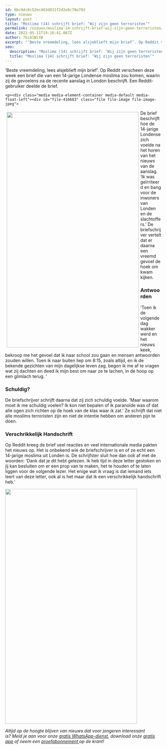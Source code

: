 ```yaml
---
id: 6bc9dc0c52ec463d831f2d2e8c70e703
type: nieuws
layout: post
title: "Moslima (14) schrijft brief: ‘Wij zijn geen terroristen’"
permalink: /nieuws/moslima-14-schrijft-brief-wij-zijn-geen-terroristen/
date: 2022-05-11T19:16:41.067Z
author: 7biA1WiYB
excerpt: "‘Beste vreemdeling, lees alsjeblieft mijn brief’. Op Reddit verscheen deze week een brief die van een 14-jarige Londense moslima zou komen, waarin zij de gevoelens na de recente aanslag in London beschrijft. Een Reddit-gebruiker deelde de brief.  "
seo:
  description: "Moslima (14) schrijft brief: ‘Wij zijn geen terroristen’"
  title: "Moslima (14) schrijft brief: ‘Wij zijn geen terroristen’"
---
```

‘Beste vreemdeling, lees alsjeblieft mijn brief’. Op Reddit verscheen deze week een brief die van een 14-jarige Londense moslima zou komen, waarin zij de gevoelens na de recente aanslag in London beschrijft. Een Reddit-gebruiker deelde de brief.  

    <p><div class="media media-element-container media-default media-float-left"><div id="file-416683" class="file file-image file-image-jpeg">

        
  
  <div class="content">
    <img title="Foto: Reddit" height="756" width="425" style="font-size: 13.008px; margin: 5px; width: 425px; height: 756px; float: left;" class="media-element file-default" data-delta="1" src="https://7dagen.netlify.app/sites/default/files/7D%20Brief%20moslima.jpg" alt="">  </div>

  
</div>
</div>De brief beschrijft hoe de 14-jarige Londense zich voelde na het horen van het nieuws van de aanslag. ‘Ik was geïrriteerd en bang voor de inwoners van Londen en de slachtoffers.’ De briefschrijver vertelt dat er daarna een vreemd gevoel de hoek om kwam kijken.
<h3>Antwoorden</h3>
<p>‘Toen ik de volgende dag wakker werd en het nieuws keek, bekroop me het gevoel dat ik naar school zou gaan en mensen antwoorden zouden willen. Toen ik naar buiten liep om 8:15, zoals altijd, en ik de bekende gezichten van mijn dagelijkse leven zag, begon ik me af te vragen wat zij dachten en deed ik mijn best om naar ze te lachen, in de hoop op een glimlach terug. ’</p>
<h3>Schuldig?</h3>
<p>De briefschrijver schrijft daarna dat zij zich schuldig voelde. ‘Maar waarom moet ik me schuldig voelen? Ik kon niet bepalen of ik paranoïde was of dat alle ogen zich richten op de hoek van de klas waar ik zat.’ Ze schrijft dat niet alle moslims terroristen zijn en niet de intentie hebben om anderen pijn te doen.</p>
<h3>Verschrikkelijk Handschrift</h3>
<p>Op Reddit kreeg de brief veel reacties en veel internationale media pakten het nieuws op. Het is onbekend wie de briefschrijver is en of ze echt een 14-jarige moslima uit Londen is. De schrijfster sluit hoe dan ook af met de woorden: ‘Dank dat je dit hebt gelezen. Ik heb tijd in deze letter gestoken en jij kan besluiten om er een prop van te maken, het te houden of te laten liggen voor de volgende lezer. Het enige wat ik vraag is dat iemand iets leert van deze letter, ook al is het maar dat ik een verschrikkelijk handschrift heb.’</p>
<p><div class="media media-element-container media-default"><div id="file-416684" class="file file-image file-image-jpeg">

        
  
  <div class="content">
    <img title="Foto: Reddit" height="754" width="424" class="media-element file-default" data-delta="1" src="https://7dagen.netlify.app/sites/default/files/7D%20Brief%20moslima2.jpg" alt="">  </div>

  
</div>
</div>
<p><em>Altijd op de hoogte blijven van nieuws dat voor jongeren interessant is? Meld je aan voor onze <a href="https://7dagen.netlify.app/whatsapp">gratis WhatsApp-dienst</a>, download onze <a href="https://7dagen.netlify.app/app">gratis app</a> of neem een <a href="https://abonneren.sevendays.nl/abonneren/abonnementen/ae/artikel">proefabonnement </a>op de krant!</em></p>  
